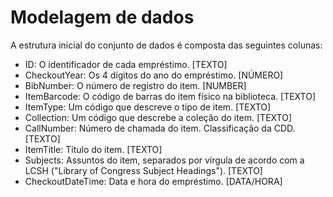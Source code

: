 # Modelagem de dados

A estrutura inicial do conjunto de dados é composta das seguintes colunas:

* ID: O identificador de cada empréstimo. [TEXTO]
* CheckoutYear: Os 4 dígitos do ano do empréstimo. [NÚMERO] 
* BibNumber: O número de registro do item. [NUMBER]
* ItemBarcode: O código de barras do item físico na biblioteca. [TEXTO]
* ItemType: Um código que descreve o tipo de item. [TEXTO]
* Collection: Um código que descrebe a coleção do item. [TEXTO]
* CallNumber: Número de chamada do item. Classificação da CDD. [TEXTO]
* ItemTitle: Título do item. [TEXTO]
* Subjects: Assuntos do item, separados por vírgula de acordo com a LCSH ("Library of Congress Subject Headings"). [TEXTO]
* CheckoutDateTime: Data e hora do empréstimo. [DATA/HORA]





